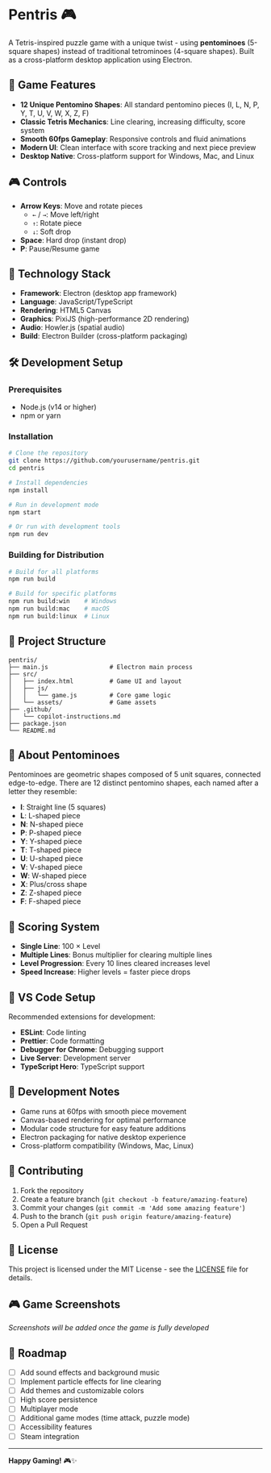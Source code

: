 # Pentris 🎮

A Tetris-inspired puzzle game with a unique twist - using **pentominoes** (5-square shapes) instead of traditional tetrominoes (4-square shapes). Built as a cross-platform desktop application using Electron.

## 🎯 Game Features

- **12 Unique Pentomino Shapes**: All standard pentomino pieces (I, L, N, P, Y, T, U, V, W, X, Z, F)
- **Classic Tetris Mechanics**: Line clearing, increasing difficulty, score system
- **Smooth 60fps Gameplay**: Responsive controls and fluid animations
- **Modern UI**: Clean interface with score tracking and next piece preview
- **Desktop Native**: Cross-platform support for Windows, Mac, and Linux

## 🎮 Controls

- **Arrow Keys**: Move and rotate pieces
  - `←` / `→`: Move left/right
  - `↑`: Rotate piece
  - `↓`: Soft drop
- **Space**: Hard drop (instant drop)
- **P**: Pause/Resume game

## 🚀 Technology Stack

- **Framework**: Electron (desktop app framework)
- **Language**: JavaScript/TypeScript
- **Rendering**: HTML5 Canvas
- **Graphics**: PixiJS (high-performance 2D rendering)
- **Audio**: Howler.js (spatial audio)
- **Build**: Electron Builder (cross-platform packaging)

## 🛠️ Development Setup

### Prerequisites
- Node.js (v14 or higher)
- npm or yarn

### Installation
```bash
# Clone the repository
git clone https://github.com/yourusername/pentris.git
cd pentris

# Install dependencies
npm install

# Run in development mode
npm start

# Or run with development tools
npm run dev
```

### Building for Distribution
```bash
# Build for all platforms
npm run build

# Build for specific platforms
npm run build:win    # Windows
npm run build:mac    # macOS
npm run build:linux  # Linux
```

## 📁 Project Structure

```
pentris/
├── main.js                 # Electron main process
├── src/
│   ├── index.html          # Game UI and layout
│   ├── js/
│   │   └── game.js         # Core game logic
│   └── assets/             # Game assets
├── .github/
│   └── copilot-instructions.md
├── package.json
└── README.md
```

## 🎲 About Pentominoes

Pentominoes are geometric shapes composed of 5 unit squares, connected edge-to-edge. There are 12 distinct pentomino shapes, each named after a letter they resemble:

- **I**: Straight line (5 squares)
- **L**: L-shaped piece
- **N**: N-shaped piece
- **P**: P-shaped piece
- **Y**: Y-shaped piece
- **T**: T-shaped piece
- **U**: U-shaped piece
- **V**: V-shaped piece
- **W**: W-shaped piece
- **X**: Plus/cross shape
- **Z**: Z-shaped piece
- **F**: F-shaped piece

## 🎯 Scoring System

- **Single Line**: 100 × Level
- **Multiple Lines**: Bonus multiplier for clearing multiple lines
- **Level Progression**: Every 10 lines cleared increases level
- **Speed Increase**: Higher levels = faster piece drops

## 🔧 VS Code Setup

Recommended extensions for development:
- **ESLint**: Code linting
- **Prettier**: Code formatting
- **Debugger for Chrome**: Debugging support
- **Live Server**: Development server
- **TypeScript Hero**: TypeScript support

## 📝 Development Notes

- Game runs at 60fps with smooth piece movement
- Canvas-based rendering for optimal performance
- Modular code structure for easy feature additions
- Electron packaging for native desktop experience
- Cross-platform compatibility (Windows, Mac, Linux)

## 🤝 Contributing

1. Fork the repository
2. Create a feature branch (`git checkout -b feature/amazing-feature`)
3. Commit your changes (`git commit -m 'Add some amazing feature'`)
4. Push to the branch (`git push origin feature/amazing-feature`)
5. Open a Pull Request

## 📄 License

This project is licensed under the MIT License - see the [LICENSE](LICENSE) file for details.

## 🎮 Game Screenshots

*Screenshots will be added once the game is fully developed*

## 🚀 Roadmap

- [ ] Add sound effects and background music
- [ ] Implement particle effects for line clearing
- [ ] Add themes and customizable colors
- [ ] High score persistence
- [ ] Multiplayer mode
- [ ] Additional game modes (time attack, puzzle mode)
- [ ] Accessibility features
- [ ] Steam integration

---

**Happy Gaming!** 🎮✨
